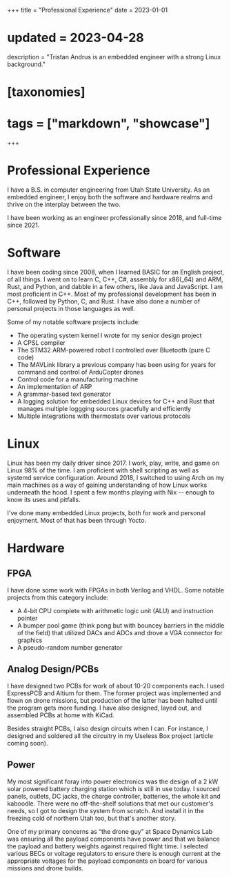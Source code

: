 +++
title = "Professional Experience"
date = 2023-01-01
# updated = 2023-04-28
description = "Tristan Andrus is an embedded engineer with a strong Linux background."

# [taxonomies]
# tags = ["markdown", "showcase"]
+++

# Professional Experience

I have a B.S. in computer engineering from Utah State University. As an embedded engineer, I enjoy both the software and hardware realms and thrive on the interplay between the two.

I have been working as an engineer professionally since 2018, and full-time since 2021.

# Software

I have been coding since 2008, when I learned BASIC for an English project, of all 
things. I went on to learn C, C++, C#, assembly for x86(_64) and ARM, Rust, and
Python, and dabble in a few others, like Java and JavaScript. I am most proficient
in C++. Most of my professional development has been in C++, followed by Python,
C, and Rust. I have also done a number of personal projects in those languages
as well.

Some of my notable software projects include:

- The operating system kernel I wrote for my senior design project
- A CPSL compiler
- The STM32 ARM-powered robot I controlled over Bluetooth (pure C code)
- The MAVLink library a previous company has been using for years for command and
  control of ArduCopter drones
- Control code for a manufacturing machine
- An implementation of ARP
- A grammar-based text generator
- A logging solution for embedded Linux devices for C++ and Rust that manages
  multiple loggging sources gracefully and efficiently
- Multiple integrations with thermostats over various protocols

# Linux

Linux has been my daily driver since 2017. I work, play, write, and game
on Linux 98% of the time. I am proficient with shell scripting as well as systemd
service configuration. Around 2018, I switched to using Arch on my main
machines as a way of gaining understanding of how Linux works underneath the hood.
I spent a few months playing with Nix -- enough to know its uses and pitfalls.

I've done many embedded Linux projects, both for work and personal enjoyment.
Most of that has been through Yocto.

# Hardware
## FPGA

I have done some work with FPGAs in both Verilog and VHDL. Some notable projects from this category include:

- A 4-bit CPU complete with arithmetic logic unit (ALU) and instruction pointer
- A bumper pool game (think pong but with bouncey barriers in the middle of the field)
  that utilized DACs and ADCs and drove a VGA connector for graphics
- A pseudo-random number generator

## Analog Design/PCBs

I have designed two PCBs for work of about 10-20 components each. I used ExpressPCB 
and Altium for them. The former project was implemented and flown on drone missions, 
but production of the latter has been halted until the program gets more funding. 
I have also designed, layed out, and assembled PCBs at home with KiCad.

Besides straight PCBs, I also design circuits when I can. For instance, I designed 
and soldered all the circuitry in my Useless Box project (article coming soon).

## Power

My most significant foray into power electronics was the design of a 2 kW solar 
powered battery charging station which is still in use today. I sourced panels,
outlets, DC jacks, the charge controller, batteries, the whole kit and kaboodle.
There were no off-the-shelf solutions that met our customer's needs, so I got to
design the system from scratch. And install it in the freezing cold of northern
Utah too, but that's another story.

One of my primary concerns as “the drone guy” at Space Dynamics Lab was ensuring
all the payload components have power and that we balance the payload and battery
weights against required flight time. I selected  various BECs or voltage
regulators to ensure there is enough current at the appropriate voltages for the
payload components on board for various missions and drone builds.
